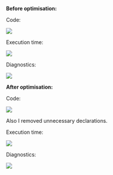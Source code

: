 **Before optimisation:**

Code:

![](https://user-images.githubusercontent.com/43548404/103798695-bc340c00-5052-11eb-93df-19fe5169e298.png)

Execution time:

![](https://user-images.githubusercontent.com/43548404/103798696-bd653900-5052-11eb-8c1d-10bdfbccd99e.png)

Diagnostics:

![](https://user-images.githubusercontent.com/43548404/103798698-bd653900-5052-11eb-973a-d2a942a28df3.png)

**After optimisation:**

Code:

![](https://user-images.githubusercontent.com/43548404/103798699-bdfdcf80-5052-11eb-85ec-8f126e63c96e.png)

Also I removed unnecessary declarations.

Execution time:

![](https://user-images.githubusercontent.com/43548404/103798700-bdfdcf80-5052-11eb-8c20-f44c744bc6d7.png)

Diagnostics:

![](https://user-images.githubusercontent.com/43548404/103798701-be966600-5052-11eb-92a3-f0bc01f2c87c.png)
